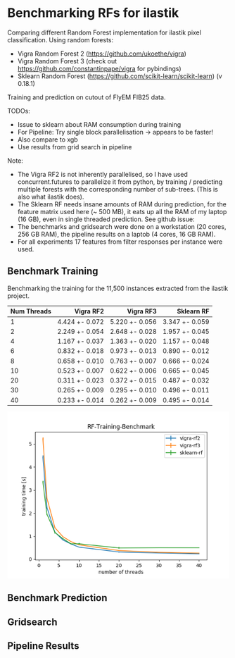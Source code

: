 # Benchmarking RFs for ilastik

Comparing different Random Forest implementation for ilastik pixel classification.
Using random forests:
* Vigra Random Forest 2 (https://github.com/ukoethe/vigra)
* Vigra Random Forest 3 (check out https://github.com/constantinpape/vigra for pybindings)
* Sklearn Random Forest (https://github.com/scikit-learn/scikit-learn) (v 0.18.1)

Training and prediction on cutout of FlyEM FIB25 data.

TODOs:
* Issue to sklearn about RAM consumption during training
* For Pipeline: Try single block parallelisation -> appears to be faster!
* Also compare to xgb
* Use results from grid search in pipeline

Note:
* The Vigra RF2 is not inherently parallelised, so I have used concurrent.futures to parallelize it from
python, by training / predicting multiple forests with the corresponding number of sub-trees. (This is also what ilastik does).
* The Sklearn RF needs insane amounts of RAM during prediction, for the feature matrix used here (~ 500 MB), it eats up all the 
RAM of my laptop (16 GB), even in single threaded prediction. See github issue: 
* The benchmarks and gridsearch were done on a workstation (20 cores, 256 GB RAM), the pipeline results on a laptob (4 cores, 16 GB RAM).
* For all experiments 17 features from filter responses per instance were used.

## Benchmark Training

Benchmarking the training for the 11,500 instances extracted from the ilastik project.

| Num Threads | Vigra RF2 | Vigra RF3 | Sklearn RF | 
| ----------- | --------: | --------: | ---------: | 
| 1           | 4.424 +- 0.072  | 5.220 +- 0.056  | 3.347 +- 0.059   | 
| 2           | 2.249 +- 0.054  | 2.648 +- 0.028  | 1.957 +- 0.045   | 
| 4           | 1.167 +- 0.037  | 1.363 +- 0.020  | 1.157 +- 0.048   | 
| 6           | 0.832 +- 0.018  | 0.973 +- 0.013  | 0.890 +- 0.012   | 
| 8           | 0.658 +- 0.010  | 0.763 +- 0.007  | 0.666 +- 0.024   | 
| 10           | 0.523 +- 0.007  | 0.622 +- 0.006  | 0.665 +- 0.045   | 
| 20           | 0.311 +- 0.023  | 0.372 +- 0.015  | 0.487 +- 0.032   | 
| 30           | 0.265 +- 0.009  | 0.295 +- 0.010  | 0.496 +- 0.011   | 
| 40           | 0.233 +- 0.014  | 0.262 +- 0.009  | 0.495 +- 0.014   | 

![alt text][plottrain]

## Benchmark Prediction

## Gridsearch

## Pipeline Results

[plottrain]: https://github.com/constantinpape/rf_benchmarks/blob/master/evaluation/plot_train.png  
